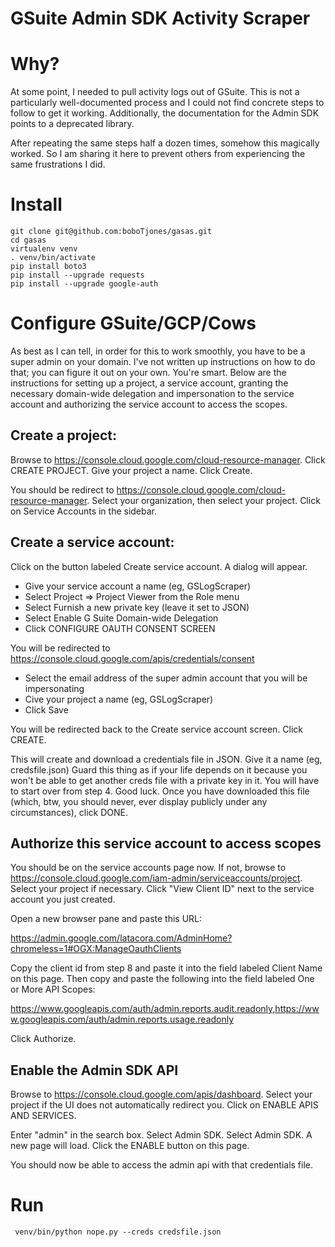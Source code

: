 # GSuite Admin SDK Activity Scraper

# Why?

At some point, I needed to pull activity logs out of GSuite. This is not a particularly well-documented process and I could not find concrete steps to follow to get it working. Additionally, the documentation for the Admin SDK points to a deprecated library. 

After repeating the same steps half a dozen times, somehow this magically worked. So I am sharing it here to prevent others from experiencing the same frustrations I did.

# Install

```
git clone git@github.com:boboTjones/gasas.git
cd gasas
virtualenv venv
. venv/bin/activate
pip install boto3
pip install --upgrade requests
pip install --upgrade google-auth
```

# Configure GSuite/GCP/Cows

As best as I can tell, in order for this to work smoothly, you have to be a super admin on your domain. I've not written up instructions on how to do that; you can figure it out on your own. You're smart. Below are the instructions for setting up a project, a service account, granting the necessary domain-wide delegation and impersonation to the service account and authorizing the service account to access the scopes.

## Create a project: 

Browse to https://console.cloud.google.com/cloud-resource-manager. Click CREATE PROJECT. Give your project a name. Click Create. 

You should be redirect to https://console.cloud.google.com/cloud-resource-manager. Select your organization, then select your project. Click on Service Accounts in the sidebar.

## Create a service account:

Click on the button labeled Create service account. A dialog will appear. 

  - Give your service account a name (eg, GSLogScraper)
  - Select Project => Project Viewer from the Role menu
  - Select Furnish a new private key (leave it set to JSON)
  - Select Enable G Suite Domain-wide Delegation
  - Click CONFIGURE OAUTH CONSENT SCREEN

You will be redirected to https://console.cloud.google.com/apis/credentials/consent

  - Select the email address of the super admin account that you will be impersonating
  - Cive your project a name (eg, GSLogScraper)
  - Click Save

You will be redirected back to the Create service account screen. Click CREATE.

This will create and download a credentials file in JSON. Give it a name (eg, credsfile.json) Guard this thing as if your life depends on it because you won't be able to get another creds file with a private key in it. You will have to start over from step 4. Good luck. Once you have downloaded this file (which, btw, you should never, ever display publicly under any circumstances), click DONE.

## Authorize this service account to access scopes

You should be on the service accounts page now. If not, browse to https://console.cloud.google.com/iam-admin/serviceaccounts/project. Select your project if necessary. Click "View Client ID" next to the service account you just created. 

Open a new browser pane and paste this URL:

https://admin.google.com/latacora.com/AdminHome?chromeless=1#OGX:ManageOauthClients

Copy the client id from step 8 and paste it into the field labeled Client Name on this page. Then copy and paste the following into the field labeled One or More API Scopes:

https://www.googleapis.com/auth/admin.reports.audit.readonly,https://www.googleapis.com/auth/admin.reports.usage.readonly

Click Authorize.

## Enable the Admin SDK API

Browse to https://console.cloud.google.com/apis/dashboard. Select your project if the UI does not automatically redirect you. Click on ENABLE APIS AND SERVICES. 

Enter "admin" in the search box. Select Admin SDK. Select Admin SDK. A new page will load. Click the ENABLE button on this page.

You should now be able to access the admin api with that credentials file.

# Run

```
 venv/bin/python nope.py --creds credsfile.json
```

